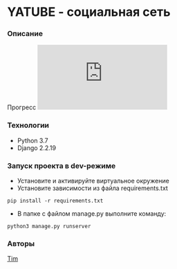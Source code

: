 # YATUBE - социальная сеть
### Описание
Прогресс
![progress](http://www.yarntomato.com/percentbarmaker/button.php?barPosition=5&leftFill=%23FF0000 "progress") 

### Технологии
- Python 3.7
- Django 2.2.19
### Запуск проекта в dev-режиме
- Установите и активируйте виртуальное окружение
- Установите зависимости из файла requirements.txt
```
pip install -r requirements.txt
``` 
- В папке с файлом manage.py выполните команду:
```
python3 manage.py runserver
```
### Авторы
[Tim](https://github.com/Timik2t)
